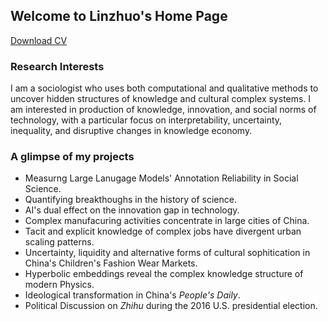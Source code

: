 ## Welcome to Linzhuo's Home Page



[Download CV](./blog/CV_Linzhuo%20Li.pdf)

### Research Interests

I am a sociologist who uses both computational and qualitative methods to uncover hidden structures of knowledge and cultural complex systems. I am interested in production of knowledge, innovation, and social norms of technology, with a particular focus on interpretability,  uncertainty,  inequality, and disruptive changes in knowledge economy. 



### A glimpse of my projects

- Measurng Large Lanugage Models' Annotation Reliability in Social Science.
- Quantifying breakthoughs in the history of science.
- AI's dual effect on the innovation gap in technology.
- Complex manufacuring activities concentrate in large cities of China.
- Tacit and explicit knowledge of complex jobs have divergent urban scaling patterns. 
- Uncertainty, liquidity and alternative forms of cultural sophitication in China's Children's Fashion Wear Markets.
- Hyperbolic embeddings reveal the complex knowledge structure of modern Physics.
- Ideological transformation in China's *People's Daily*.
- Political Discussion on *Zhihu* during the 2016 U.S. presidential election.





